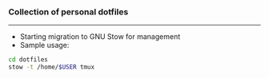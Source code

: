 ### Collection of personal dotfiles
---
- Starting migration to GNU Stow for management
- Sample usage:
```bash
cd dotfiles
stow -t /home/$USER tmux
```

